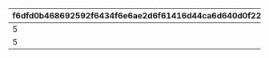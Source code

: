 |f6dfd0b468692592f6434f6e6ae2d6f61416d44ca6d640d0f22c4e1a3a57e1be|d0dae85dd49ca665fa911a6e2a89d1d51ba0e1ba6f571deacb489202fb0679c9|c1302479fe88702a906ad4b57f0a00f0c79b44fff064f2abee73401ed8fdd992|7b866e1929ad6e098d96f2d8a9c1655f2df921d9af2f09ca0c7c3e09d0c9894d|3904a9fe70430ad8a47c06acdd3830db0f2c87b41461457884eb3db75d140635|e7ed52549b7dde455c5ad9f3191c99b24ff3486196b4c678a493c917b97456fa|
| --- | --- | --- | --- | --- | --- |
|5|1|0|1005|804100501|bgm_MC181B|
|5|2|804100601|1005|804100502|bgm_MC182|